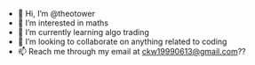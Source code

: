 - 👋 Hi, I’m @theotower
- 👀 I’m interested in maths
- 🌱 I’m currently learning algo trading
- 💞️ I’m looking to collaborate on anything related to coding
- 📫 Reach me through my email at ckw19990613@gmail.com??

<!---
theotower/theotower is a ✨ special ✨ repository because its `README.md` (this file) appears on your GitHub profile.
You can click the Preview link to take a look at your changes.
--->
